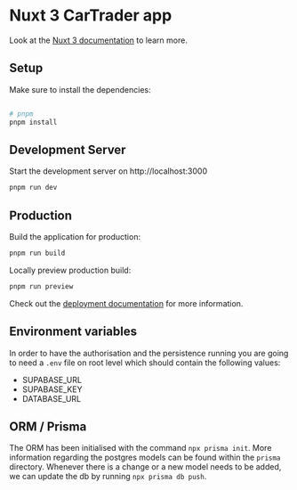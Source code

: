 # Nuxt 3 CarTrader app

Look at the [Nuxt 3 documentation](https://nuxt.com/docs/getting-started/introduction) to learn more.

## Setup

Make sure to install the dependencies:

```bash

# pnpm
pnpm install
```

## Development Server

Start the development server on http://localhost:3000

```bash
pnpm run dev
```

## Production

Build the application for production:

```bash
pnpm run build
```

Locally preview production build:

```bash
pnpm run preview
```

Check out the [deployment documentation](https://nuxt.com/docs/getting-started/deployment) for more information.

## Environment variables

In order to have the authorisation and the persistence running you are going to need a `.env` file on root level which should contain the following values:

- SUPABASE_URL
- SUPABASE_KEY
- DATABASE_URL

## ORM / Prisma

The ORM has been initialised with the command `npx prisma init`. More information regarding the postgres models can be found within the `prisma` directory.
Whenever there is a change or a new model needs to be added, we can update the db by running `npx prisma db push`.
